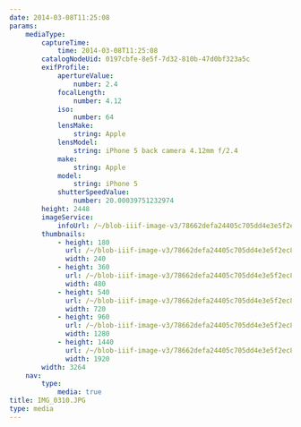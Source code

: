 ```yaml
---
date: 2014-03-08T11:25:08
params:
    mediaType:
        captureTime:
            time: 2014-03-08T11:25:08
        catalogNodeUid: 0197cbfe-8e5f-7d32-810b-47d0bf323a5c
        exifProfile:
            apertureValue:
                number: 2.4
            focalLength:
                number: 4.12
            iso:
                number: 64
            lensMake:
                string: Apple
            lensModel:
                string: iPhone 5 back camera 4.12mm f/2.4
            make:
                string: Apple
            model:
                string: iPhone 5
            shutterSpeedValue:
                number: 20.00039751232974
        height: 2448
        imageService:
            infoUrl: /~/blob-iiif-image-v3/78662defa24405c705dd4e3e5f2ec894f71753477ab33f1b8e399489c20d38a6/info.json
        thumbnails:
            - height: 180
              url: /~/blob-iiif-image-v3/78662defa24405c705dd4e3e5f2ec894f71753477ab33f1b8e399489c20d38a6/full/240%2C180/0/default.jpg
              width: 240
            - height: 360
              url: /~/blob-iiif-image-v3/78662defa24405c705dd4e3e5f2ec894f71753477ab33f1b8e399489c20d38a6/full/480%2C360/0/default.jpg
              width: 480
            - height: 540
              url: /~/blob-iiif-image-v3/78662defa24405c705dd4e3e5f2ec894f71753477ab33f1b8e399489c20d38a6/full/720%2C540/0/default.jpg
              width: 720
            - height: 960
              url: /~/blob-iiif-image-v3/78662defa24405c705dd4e3e5f2ec894f71753477ab33f1b8e399489c20d38a6/full/1280%2C960/0/default.jpg
              width: 1280
            - height: 1440
              url: /~/blob-iiif-image-v3/78662defa24405c705dd4e3e5f2ec894f71753477ab33f1b8e399489c20d38a6/full/1920%2C1440/0/default.jpg
              width: 1920
        width: 3264
    nav:
        type:
            media: true
title: IMG_0310.JPG
type: media
---
```

